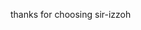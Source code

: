 thanks for choosing sir-izzoh 

<!--
**sir-izzoh/sir-izzoh** is a ✨ _special_ ✨ repository because its `README.md` (this file) appears on your GitHub profile.

Here are some ideas to get you started:

- 🔭 I’m currently working on myself 
- 🌱 I’m currently learning coding 
- 👯 I’m looking to collaborate on a project 
- 🤔 I’m looking for help with learning coding
- 📫 How to reach me: sir Isaac 😄 😄 
- 😄 Pronouns:he 
